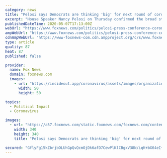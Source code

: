 ```yaml
---
category: news
title: "Pelosi says Democrats are thinking 'big' for next round of coronavirus aid, despite debt concerns from GOP"
excerpt: "House Speaker Nancy Pelosi on Thursday confirmed the broad strokes of the next round of coronavirus legislation that Democrats are hoping to pass this month with priorities being money to state and local governments,"
publishedDateTime: 2020-05-07T17:13:00Z
webUrl: "https://www.foxnews.com/politics/pelosi-press-conference-coronavirus"
ampWebUrl: "https://www.foxnews.com/politics/pelosi-press-conference-coronavirus.amp"
cdnAmpWebUrl: "https://www-foxnews-com.cdn.ampproject.org/c/s/www.foxnews.com/politics/pelosi-press-conference-coronavirus.amp"
type: article
quality: 87
heat: 87
published: false

provider:
  name: Fox News
  domain: foxnews.com
  images:
    - url: "https://insideout.app/coronavirus/assets/images/organizations/foxnews.com-50x50.jpg"
      width: 50
      height: 50

topics:
  - Political Impact
  - Coronavirus

images:
  - url: "https://a57.foxnews.com/static.foxnews.com/foxnews.com/content/uploads/2019/12/340/340/marisaschultzupd.png?ve=1&tl=1"
    width: 340
    height: 340
    title: "Pelosi says Democrats are thinking 'big' for next round of coronavirus aid, despite debt concerns from GOP"

secured: "GflyFg15kZbrjbOLUhGpQvQcmOjDk6afD7CewPlKlCBgxV38N/iqK+bX04eI+82BR/3bv4XZHLyCFOhWuXYYTfsWObpv5PPJUheJzSmyOcLw4ZQi5u3RHRDUrNJTzfu5U6U34q/g6X3bCsBnES8G1w0F/nb6ZCD7HglB7QLQz8ItMMHAGfCU8iJwCWAlhviPOLoCvXvl5Z1+cIJhgBflAds9sGzfm/3bKd3XtZCb8othDbefG6K3BXWc0OWtiRaVnH6KwJni40oe2wKbS7f6g2Nnr39fSo1v3PhehhiFtxGAu3v4lmFL6MdBy+JuqWRo;epBqnuLta5uCxjHc0UOeWw=="
---
```


